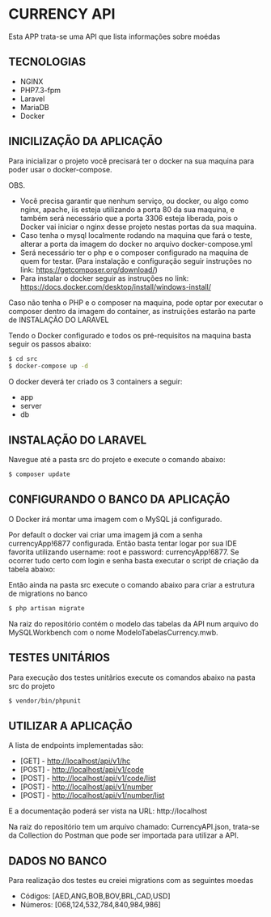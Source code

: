 # CURRENCY API
Esta APP trata-se uma API que lista informações sobre moédas

## TECNOLOGIAS
- NGINX
- PHP7.3-fpm
- Laravel
- MariaDB
- Docker

## INICILIZAÇÃO DA APLICAÇÃO
Para inicializar o projeto você precisará ter o docker na sua maquina para poder usar o docker-compose.

OBS. 
- Você precisa garantir que nenhum serviço, ou docker, ou algo como nginx, apache, iis esteja utilizando a porta 80 da sua maquina, e também será necessário que a porta 3306 esteja liberada, pois o Docker vai iniciar o nginx desse projeto nestas portas da sua maquina.
- Caso tenha o mysql localmente rodando na maquina que fará o teste, alterar a porta da imagem do docker no arquivo docker-compose.yml
- Será necessário ter o php e o composer configurado na maquina de quem for testar. (Para instalação e configuração seguir instruções no link: https://getcomposer.org/download/)
- Para instalar o docker seguir as instruções no link: https://docs.docker.com/desktop/install/windows-install/

Caso não tenha o PHP e o composer na maquina, pode optar por executar o composer dentro da imagem do container, as instruições estarão na parte de INSTALAÇÃO DO LARAVEL

Tendo o Docker configurado e todos os pré-requisitos na maquina basta seguir os passos abaixo:

```bash
$ cd src
$ docker-compose up -d
```

O docker deverá ter criado os 3 containers a seguir:
- app
- server
- db 

## INSTALAÇÃO DO LARAVEL
Navegue até a pasta src do projeto e execute o comando abaixo:
```bash
$ composer update
```

## C0NFIGURANDO O BANCO DA APLICAÇÃO
O Docker irá montar uma imagem com o MySQL já configurado.

Por default o docker vai criar uma imagem já com a senha currencyApp!6877 configurada. Então basta tentar logar por sua IDE favorita utilizando username: root e password: currencyApp!6877.
Se ocorrer tudo certo com login e senha basta executar o script de criação da tabela abaixo:

Então ainda na pasta src execute o comando abaixo para criar a estrutura de migrations no banco
```bash
$ php artisan migrate
```

Na raiz do repositório contém o modelo das tabelas da API num arquivo do MySQLWorkbench com o nome ModeloTabelasCurrency.mwb.

## TESTES UNITÁRIOS
Para execução dos testes unitãrios execute os comandos abaixo na pasta src do projeto

```bash
$ vendor/bin/phpunit
```

## UTILIZAR A APLICAÇÃO
A lista de endpoints implementadas são:

- [GET] - [http://localhost/api/v1/hc](http://localhost/#1)
- [POST] - [http://localhost/api/v1/code](http://localhost/#2)
- [POST] - [http://localhost/api/v1/code/list](http://localhost/#3)
- [POST] - [http://localhost/api/v1/number](http://localhost/#4)
- [POST] - [http://localhost/api/v1/number/list](http://localhost/#5)

E a documentação poderá ser vista na URL: http://localhost

Na raiz do repositório tem um arquivo chamado: CurrencyAPI.json, trata-se da Collection do Postman que pode ser importada para utilizar a API.

## DADOS NO BANCO
Para realização dos testes eu creiei migrations com as seguintes moedas

- Códigos: [AED,ANG,BOB,BOV,BRL,CAD,USD]
- Números: [068,124,532,784,840,984,986]


